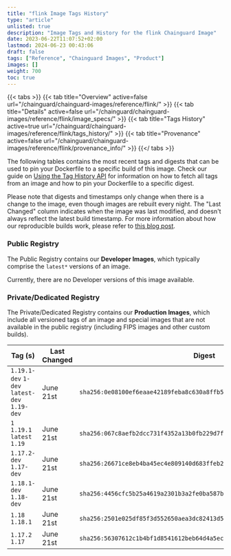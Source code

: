 ```yaml
---
title: "flink Image Tags History"
type: "article"
unlisted: true
description: "Image Tags and History for the flink Chainguard Image"
date: 2023-06-22T11:07:52+02:00
lastmod: 2024-06-23 00:43:06
draft: false
tags: ["Reference", "Chainguard Images", "Product"]
images: []
weight: 700
toc: true
---
```


{{< tabs >}}
{{< tab title="Overview" active=false url="/chainguard/chainguard-images/reference/flink/" >}}
{{< tab title="Details" active=false url="/chainguard/chainguard-images/reference/flink/image_specs/" >}}
{{< tab title="Tags History" active=true url="/chainguard/chainguard-images/reference/flink/tags_history/" >}}
{{< tab title="Provenance" active=false url="/chainguard/chainguard-images/reference/flink/provenance_info/" >}}
{{</ tabs >}}

The following tables contains the most recent tags and digests that can be used to pin your Dockerfile to a specific build of this image. Check our guide on [Using the Tag History API](/chainguard/chainguard-images/using-the-tag-history-api/) for information on how to fetch all tags from an image and how to pin your Dockerfile to a specific digest.

Please note that digests and timestamps only change when there is a change to the image, even though images are rebuilt every night. The "Last Changed" column indicates when the image was last modified, and doesn't always reflect the latest build timestamp. For more information about how our reproducible builds work, please refer to [this blog post](https://www.chainguard.dev/unchained/reproducing-chainguards-reproducible-image-builds).

### Public Registry
The Public Registry contains our **Developer Images**, which typically comprise the `latest*` versions of an image.

Currently, there are no Developer versions of this image available.

### Private/Dedicated Registry
The Private/Dedicated Registry contains our **Production Images**, which include all versioned tags of an image and special images that are not available in the public registry (including FIPS images and other custom builds).

| Tag (s)                                       | Last Changed | Digest                                                                    |
|-----------------------------------------------|--------------|---------------------------------------------------------------------------|
|  `1.19.1-dev` `1-dev` `latest-dev` `1.19-dev` | June 21st    | `sha256:0e08100ef6eaae42189feba8c630a8ffb50e3f12a4dde1cd1aa8cff4ab08b7af` |
|  `1` `1.19.1` `latest` `1.19`                 | June 21st    | `sha256:067c8aefb2dcc731f4352a13b0fb229d7f0c2d00b10490278a6adc7e1b1ccb98` |
|  `1.17.2-dev` `1.17-dev`                      | June 21st    | `sha256:26671ce8eb4ba45ec4e809140d683ffeb2c354a9e94f495a60e235124a06bfbf` |
|  `1.18.1-dev` `1.18-dev`                      | June 21st    | `sha256:4456cfc5b25a4619a2301b3a2fe0ba587be7000d3f3ead8c33d569de892b9c05` |
|  `1.18` `1.18.1`                              | June 21st    | `sha256:2501e025df85f3d552650aea3dc82413d5be8970bb946742f17fe078421e4f07` |
|  `1.17.2` `1.17`                              | June 21st    | `sha256:56307612c1b4bf1d8541612beb64d4a5ecd7c7ecbf3aef714f417aa571d7cad3` |

